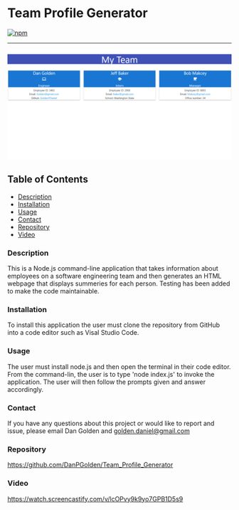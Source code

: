 # Team Profile Generator
[![npm](https://badge.fury.io/js/inquirer.svg)](http://badge.fury.io/js/inquirer)
***
![Profile Generator Example HTML](example4.png)
## Table of Contents
* [Description](#description)
* [Installation](#installation)
* [Usage](#usage)
* [Contact](#contact)
* [Repository](#repository)
* [Video](#video)
### Description
This is a Node.js command-line application that takes information about employees on a software engineering team and then generates an HTML webpage that displays summeries for each person.  Testing has been added to make the code maintainable.
<br>
### Installation
To install this application the user must clone the repository from GitHub into a code editor such as Visal Studio Code.
<br>
### Usage
The user must install node.js and then open the terminal in their code editor. From the command-lin, the user is to type 'node index.js' to invoke the application.  The user will then follow the prompts given and answer accordingly.
<br>
### Contact
If you have any questions about this project or would like to report and issue, please email Dan Golden and golden.daniel@gmail.com
<br>
### Repository
https://github.com/DanPGolden/Team_Profile_Generator
<br>
### Video
https://watch.screencastify.com/v/lcOPvy9k9yo7GPB1D5s9
